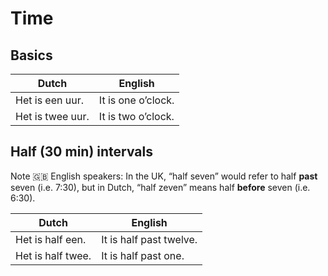 # Time

## Basics

| Dutch | English |
| ----- | ------- |
| Het is een uur. | It is one o’clock. |
| Het is twee uur. | It is two o’clock. |

## Half (30 min) intervals

Note :uk: English speakers: In the UK, “half seven” would refer to half **past** seven (i.e. 7:30),
but in Dutch, “half zeven” means half **before** seven (i.e. 6:30).

| Dutch | English |
| ----- | ------- |
| Het is half een. | It is half past twelve. |
| Het is half twee. | It is half past one. |
